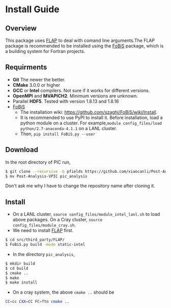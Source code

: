 # Install Guide

## Overview
This package uses [FLAP](https://github.com/szaghi/FLAP) to deal with comand line arguments.The FLAP package is recommended to be installed using the [FoBiS](https://github.com/szaghi/FoBiS) package, which is a building system for Fortran projects.

## Requirments
- **Git** The newer the better.
- **CMake** 3.0.0 or higher
- **GCC** or **Intel** compilers. Not sure if it works for different versions.
- **OpenMPI** and **MVAPICH2**. Minimum versions are unknown.
- Parallel **HDF5**. Tested with version 1.8.13 and 1.8.16
- [FoBiS](https://github.com/szaghi/FoBiS)
  - The installation wiki: https://github.com/szaghi/FoBiS/wiki/Install.
  - It is recommended to use PyPI to install it. Before installation, load a python module on a cluster.
  For example,`module config_files/load python/2.7-anaconda-4.1.1` on a LANL cluster.
  - Then, `pip install FoBiS.py --user`

## Download
In the root directory of PIC run,
```sh
$ git clone --recursive -b pfields https://github.com/xiaocanli/Post-Analysis-VPIC
$ mv Post-Analysis-VPIC pic_analysis
```
Don't ask me why I have to change the repository name after cloning it.

## Install
- On a LANL cluster, `source config_files/module_intel_lanl.sh` to load above packages. On a Cray cluster, `source config_files/module_cray.sh`.
- We need to install [FLAP](https://github.com/szaghi/FLAP) first.
```sh
$ cd src/third_party/FLAP/
$ FoBiS.py build -mode static-intel
```
- In the directory `pic_analysis`,
```sh
$ mkdir build
$ cd build
$ cmake ..
$ make
$ make install
```
- On a cray system, the above `cmake ..` should be
```sh
CC=cc CXX=CC FC=ftn cmake ..
```
